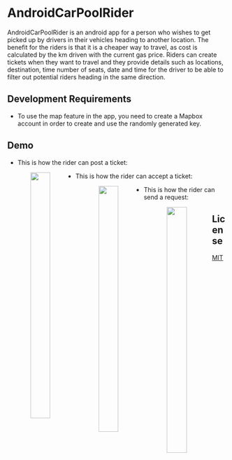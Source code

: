 # AndroidCarPoolRider

AndroidCarPoolRider is an android app for a person who wishes to get picked up by drivers in their vehicles heading to another location. The benefit for the riders is that it is a cheaper way to travel, as cost is calculated by the km driven with the current gas price. Riders can create tickets when they want to travel and they provide details such as locations, destination, time number of seats, date and time for the driver to be able to filter out potential riders heading in the same direction.

## Development Requirements
* To use the map feature in the app, you need to create a Mapbox account in order to create and use the randomly generated key. 

## Demo
* This is how the rider can post a ticket:


<p align="center">
<img src="./gifs/riderposting.gif" width="327" height="561" style="float: left; width: 30%; margin-right: 1%; margin-bottom: 0.5em;">
</p>

* This is how the rider can accept a ticket:

<p align="center">
<img src="./gifs/gifaccepting.gif" width="327" height="561" style="float: left; width: 30%; margin-right: 1%; margin-bottom: 0.5em;">
</p>

* This is how the rider can send a request:

<p align="center">
<img src="./gifs/gifsendingrequest.gif" width="327" height="561" style="float: left; width: 30%; margin-right: 1%; margin-bottom: 0.5em;">
</p>

## License
[MIT](https://choosealicense.com/licenses/mit/)
